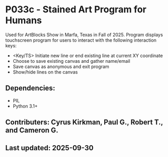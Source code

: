 # P033c - Stained Art Program for Humans

Used for ArtBlocks Show in Marfa, Texas in Fall of 2025. Program displays
touchscreen program for users to interact with the following interaction keys:
- <Key/TS> Initiate new line or end existing line at current XY coordinate
- <Space>  Choose to save existing canvas and gather name/email
- <ESC>    Save canvas as anonymous and exit program
- <l>      Show/hide lines on the canvas

## Dependencies:
- PIL
- Python 3.1+

## Contributers: Cyrus Kirkman, Paul G., Robert T., and Cameron G.

## Last updated: 2025-09-30

